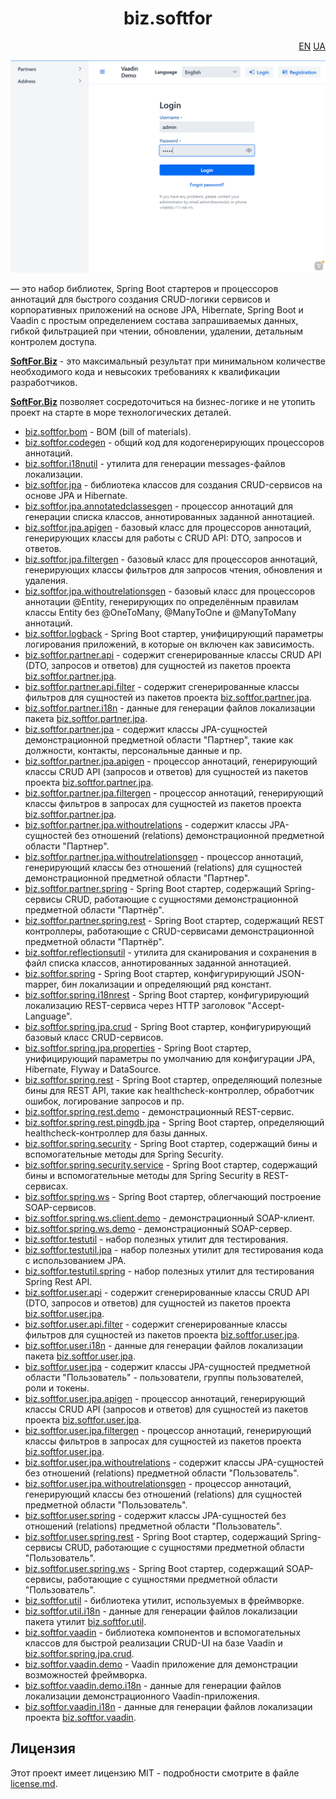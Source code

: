 <h1 align="center">biz.softfor</h1>
<p align="right">
  <a href="readme.md">EN</a>
  <a href="readme.ua.md">UA</a>
</p>

![Demo](biz.softfor.vaadin.demo/doc/images/readme.png)

— это набор библиотек, Spring Boot стартеров и процессоров аннотаций для
быстрого создания CRUD-логики сервисов и корпоративных приложений на основе
JPA, Hibernate, Spring Boot и Vaadin c простым определением состава
запрашиваемых данных, гибкой фильтрацией при чтении, обновлении, удалении,
детальным контролем доступа.

**[SoftFor.Biz](http://softfor.biz)** - это максимальный результат при
минимальном количестве необходимого кода и невысоких требованиях к квалификации
разработчиков.

**[SoftFor.Biz](http://softfor.biz)** позволяет сосредоточиться на бизнес-логике
и не утопить проект на старте в море технологических деталей.

- [biz.softfor.bom](biz.softfor.bom) - BOM (bill of materials).
- [biz.softfor.codegen](biz.softfor.codegen) - общий код для кодогенерирующих
процессоров аннотаций.
- [biz.softfor.i18nutil](biz.softfor.i18nutil) - утилита для генерации
messages-файлов локализации.
- [biz.softfor.jpa](biz.softfor.jpa) - библиотека классов для создания
CRUD-сервисов на основе JPA и Hibernate.
- [biz.softfor.jpa.annotatedclassesgen](biz.softfor.jpa.annotatedclassesgen) -
процессор аннотаций для генерации списка классов, аннотированных заданной
аннотацией.
- [biz.softfor.jpa.apigen](biz.softfor.jpa.apigen) - базовый класс для
процессоров аннотаций, генерирующих классы для работы с CRUD API: DTO, запросов
и ответов.
- [biz.softfor.jpa.filtergen](biz.softfor.jpa.filtergen) - базовый класс для
процессоров аннотаций, генерирующих классы фильтров для запросов чтения,
обновления и удаления.
- [biz.softfor.jpa.withoutrelationsgen](biz.softfor.jpa.withoutrelationsgen) -
базовый класс для процессоров аннотации @Entity, генерирующих по определённым
правилам классы Entity без @OneToMany, @ManyToOne и @ManyToMany аннотаций.
- [biz.softfor.logback](biz.softfor.logback) - Spring Boot стартер,
унифицирующий параметры логирования приложений, в которые он включен как
зависимость.
- [biz.softfor.partner.api](biz.softfor.partner.api) - содержит сгенерированные
классы CRUD API (DTO, запросов и ответов) для сущностей из пакетов проекта
[biz.softfor.partner.jpa](biz.softfor.partner.jpa).
- [biz.softfor.partner.api.filter](biz.softfor.partner.api.filter) - содержит
сгенерированные классы фильтров для сущностей из пакетов проекта
[biz.softfor.partner.jpa](biz.softfor.partner.jpa).
- [biz.softfor.partner.i18n](biz.softfor.partner.i18n) - данные для генерации
файлов локализации пакета [biz.softfor.partner.jpa](biz.softfor.partner.jpa).
- [biz.softfor.partner.jpa](biz.softfor.partner.jpa) - содержит классы
JPA-сущностей демонстрационной предметной области "Партнер", такие как должности,
контакты, персональные данные и пр.
- [biz.softfor.partner.jpa.apigen](biz.softfor.partner.jpa.apigen) - процессор
аннотаций, генерирующий классы CRUD API (запросов и ответов) для сущностей из
пакетов проекта [biz.softfor.partner.jpa](biz.softfor.partner.jpa).
- [biz.softfor.partner.jpa.filtergen](biz.softfor.partner.jpa.filtergen) -
процессор аннотаций, генерирующий классы фильтров в запросах для сущностей из
пакетов проекта [biz.softfor.partner.jpa](biz.softfor.partner.jpa).
- [biz.softfor.partner.jpa.withoutrelations](biz.softfor.partner.jpa.withoutrelations) -
содержит классы JPA-сущностей без отношений (relations) демонстрационной
предметной области "Партнер".
- [biz.softfor.partner.jpa.withoutrelationsgen](biz.softfor.partner.jpa.withoutrelationsgen) -
процессор аннотаций, генерирующий классы без отношений (relations) для сущностей
демонстрационной предметной области "Партнер".
- [biz.softfor.partner.spring](biz.softfor.partner.spring) - Spring Boot стартер,
содержащий Spring-сервисы CRUD, работающие с сущностями демонстрационной
предметной области "Партнёр".
- [biz.softfor.partner.spring.rest](biz.softfor.partner.spring.rest) - Spring
Boot стартер, содержащий REST контроллеры, работающие с CRUD-сервисами
демонстрационной предметной области "Партнёр".
- [biz.softfor.reflectionsutil](biz.softfor.reflectionsutil) - утилита для
сканирования и сохранения в файл списка классов, аннотированных заданной
аннотацией.
- [biz.softfor.spring](biz.softfor.spring) - Spring Boot стартер, конфигурирующий
JSON-mapper, бин локализации и определяющий ряд констант.
- [biz.softfor.spring.i18nrest](biz.softfor.spring.i18nrest) - Spring Boot
стартер, конфигурирующий локализацию REST-сервиса через HTTP заголовок
"Accept-Language".
- [biz.softfor.spring.jpa.crud](biz.softfor.spring.jpa.crud) - Spring Boot
стартер, конфигурирующий базовый класс CRUD-сервисов.
- [biz.softfor.spring.jpa.properties](biz.softfor.spring.jpa.properties) -
Spring Boot стартер, унифицирующий параметры по умолчанию для конфигурации
JPA, Hibernate, Flyway и DataSource.
- [biz.softfor.spring.rest](biz.softfor.spring.rest) - Spring Boot стартер,
определяющий полезные бины для REST API, такие как healthcheck-контроллер,
обработчик ошибок, логирование запросов и пр.
- [biz.softfor.spring.rest.demo](biz.softfor.spring.rest.demo) -
демонстрационный REST-сервис.
- [biz.softfor.spring.rest.pingdb.jpa](biz.softfor.spring.rest.pingdb.jpa) -
Spring Boot стартер, определяющий healthcheck-контроллер для базы данных.
- [biz.softfor.spring.security](biz.softfor.spring.security) - Spring Boot
стартер, содержащий бины и вспомогательные методы для Spring Security.
- [biz.softfor.spring.security.service](biz.softfor.spring.security.service) -
Spring Boot стартер, содержащий бины и вспомогательные методы для Spring
Security в REST-сервисах.
- [biz.softfor.spring.ws](biz.softfor.spring.ws) - Spring Boot стартер,
облегчающий построение SOAP-сервисов.
- [biz.softfor.spring.ws.client.demo](biz.softfor.spring.ws.client.demo) -
демонстрационный SOAP-клиент.
- [biz.softfor.spring.ws.demo](biz.softfor.spring.ws.demo) - демонстрационный
SOAP-сервер.
- [biz.softfor.testutil](biz.softfor.testutil) - набор полезных утилит для
тестирования.
- [biz.softfor.testutil.jpa](biz.softfor.testutil.jpa) - набор полезных утилит
для тестирования кода с использованием JPA.
- [biz.softfor.testutil.spring](biz.softfor.testutil.spring) - набор полезных
утилит для тестирования Spring Rest API.
- [biz.softfor.user.api](biz.softfor.user.api) - содержит сгенерированные
классы CRUD API (DTO, запросов и ответов) для сущностей из пакетов проекта
[biz.softfor.user.jpa](biz.softfor.user.jpa).
- [biz.softfor.user.api.filter](biz.softfor.user.api.filter) - содержит
сгенерированные классы фильтров для сущностей из пакетов проекта
[biz.softfor.user.jpa](biz.softfor.user.jpa).
- [biz.softfor.user.i18n](biz.softfor.user.i18n) - данные для генерации файлов
локализации пакета [biz.softfor.user.jpa](biz.softfor.user.jpa).
- [biz.softfor.user.jpa](biz.softfor.user.jpa) - содержит классы JPA-сущностей
предметной области "Пользователь" - пользователи, группы пользователей, роли и
токены.
- [biz.softfor.user.jpa.apigen](biz.softfor.user.jpa.apigen) - процессор
аннотаций, генерирующий классы CRUD API (запросов и ответов) для сущностей из
пакетов проекта [biz.softfor.user.jpa](biz.softfor.user.jpa).
- [biz.softfor.user.jpa.filtergen](biz.softfor.user.jpa.filtergen) - процессор
аннотаций, генерирующий классы фильтров в запросах для сущностей из пакетов
проекта [biz.softfor.user.jpa](biz.softfor.user.jpa).
- [biz.softfor.user.jpa.withoutrelations](biz.softfor.user.jpa.withoutrelations) -
содержит классы JPA-сущностей без отношений (relations) предметной области
"Пользователь".
- [biz.softfor.user.jpa.withoutrelationsgen](biz.softfor.user.jpa.withoutrelationsgen) -
процессор аннотаций, генерирующий классы без отношений (relations) для сущностей
предметной области "Пользователь".
- [biz.softfor.user.spring](biz.softfor.user.spring) - содержит классы
JPA-сущностей без отношений (relations) предметной области "Пользователь".
- [biz.softfor.user.spring.rest](biz.softfor.user.spring.rest) - Spring Boot
стартер, содержащий Spring-сервисы CRUD, работающие с сущностями предметной
области "Пользователь".
- [biz.softfor.user.spring.ws](biz.softfor.user.spring.ws) - Spring Boot стартер,
содержащий SOAP-сервисы, работающие с сущностями предметной области
"Пользователь".
- [biz.softfor.util](biz.softfor.util) - библиотека утилит, используемых в
фреймворке.
- [biz.softfor.util.i18n](biz.softfor.util.i18n) - данные для генерации файлов
локализации пакета утилит [biz.softfor.util](biz.softfor.util).
- [biz.softfor.vaadin](biz.softfor.vaadin) - библиотека компонентов и
вспомогательных классов для быстрой реализации CRUD-UI на базе Vaadin и
[biz.softfor.spring.jpa.crud](biz.softfor.spring.jpa.crud).
- [biz.softfor.vaadin.demo](biz.softfor.vaadin.demo) - Vaadin приложение для
демонстрации возможностей фреймворка.
- [biz.softfor.vaadin.demo.i18n](biz.softfor.vaadin.demo.i18n) - данные для
генерации файлов локализации демонстрационного Vaadin-приложения.
- [biz.softfor.vaadin.i18n](biz.softfor.vaadin.i18n) - данные для генерации
файлов локализации проекта [biz.softfor.vaadin](biz.softfor.vaadin).

## Лицензия

Этот проект имеет лицензию MIT - подробности смотрите в файле [license.md](license.md).
